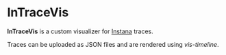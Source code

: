 # InTraceVis

**InTraceVis** is a custom visualizer for [Instana](https://www.ibm.com/de-de/products/instana) traces.

Traces can be uploaded as JSON files and are rendered using *vis-timeline*.
